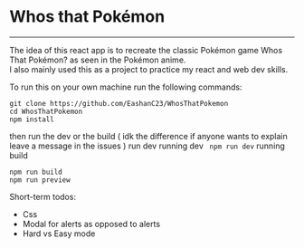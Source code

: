 # Whos that Pokémon

---

The idea of this react app is to recreate the classic Pokémon game Whos That Pokémon? as seen in the Pokémon anime.   
I also mainly used this as a project to practice my react and web dev skills.

To run this on your own machine run the following commands: 
```
git clone https://github.com/EashanC23/WhosThatPokemon
cd WhosThatPokemon
npm install
```
then run the dev or the build ( idk the difference if anyone wants to explain leave a message in the issues ) run dev 
running dev 
`` npm run dev``
running build 
``` 
npm run build 
npm run preview 
``` 
Short-term todos:
- Css 
- Modal for alerts as opposed to alerts
- Hard vs Easy mode  

